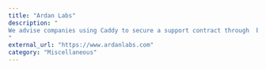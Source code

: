 ```yaml
---
title: "Ardan Labs"
description: "
We advise companies using Caddy to secure a support contract through  before help is needed.
"
external_url: "https://www.ardanlabs.com"
category: "Miscellaneous"
---
```

